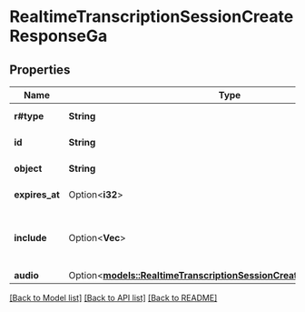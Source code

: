 # RealtimeTranscriptionSessionCreateResponseGa

## Properties

Name | Type | Description | Notes
------------ | ------------- | ------------- | -------------
**r#type** | **String** | The type of session. Always `transcription` for transcription sessions.  | 
**id** | **String** | Unique identifier for the session that looks like `sess_1234567890abcdef`.  | 
**object** | **String** | The object type. Always `realtime.transcription_session`. | 
**expires_at** | Option<**i32**> | Expiration timestamp for the session, in seconds since epoch. | [optional]
**include** | Option<**Vec<String>**> | Additional fields to include in server outputs. - `item.input_audio_transcription.logprobs`: Include logprobs for input audio transcription.  | [optional]
**audio** | Option<[**models::RealtimeTranscriptionSessionCreateResponseGaAudio**](RealtimeTranscriptionSessionCreateResponseGA_audio.md)> |  | [optional]

[[Back to Model list]](../README.md#documentation-for-models) [[Back to API list]](../README.md#documentation-for-api-endpoints) [[Back to README]](../README.md)


